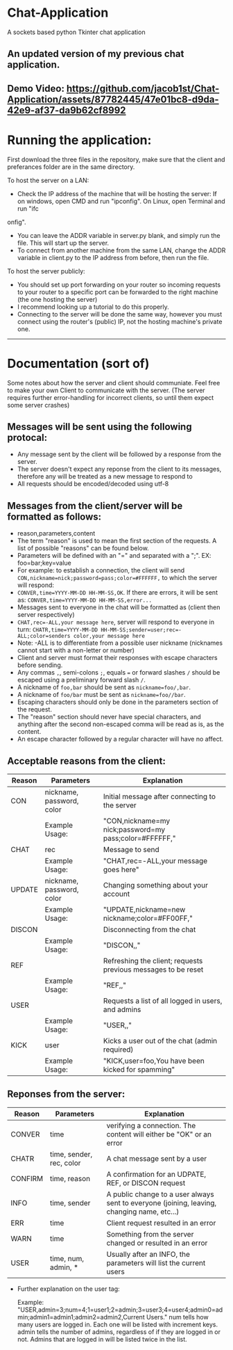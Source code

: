 # Chat-Application
A sockets based python Tkinter chat application

An updated version of my previous chat application.
----
Demo Video:
https://github.com/jacob1st/Chat-Application/assets/87782445/47e01bc8-d9da-42e9-af37-da9b62cf8992
----
# Running the application:
First download the three files in the repository, make sure that the client and preferances folder are in the same directory.

To host the server on a LAN:

  - Check the IP address of the machine that will be hosting the server: If on windows, open CMD and run "ipconfig". On Linux, open Terminal and run "ifc

onfig".
  - You can leave the ADDR variable in server.py blank, and simply run the file. This will start up the server.
  - To connect from another machine from the same LAN, change the ADDR variable in client.py to the IP address from before, then run the file.
  
To host the server publicly:
  - You should set up port forwarding on your router so incoming requests to your router to a specific port can be forwarded to the right machine (the one hosting the server)
  - I recommend looking up a tutorial to do this properly.
  - Connecting to the server will be done the same way, however you must connect using the router's (public) IP, not the hosting machine's private one.

----
# Documentation (sort of)
Some notes about how the server and client should communiate. Feel free to make your own Client to communicate with the server. (The server requires further error-handling for incorrect clients, so until them expect some server crashes)

Messages will be sent using the following protocal:
----
- Any message sent by the client will be followed by a response from the server.
- The server doesn't expect any reponse from the client to its messages, therefore any will be treated as a new message to respond to
- All requests should be encoded/decoded using utf-8
 
Messages from the client/server will be formatted as follows:
----
- reason,parameters,content
- The term "reason" is used to mean the first section of the requests. A list of possible "reasons" can be found below.
- Parameters will be defined with an "=" and separated with a ";". EX: foo=bar;key=value
- For example: to establish a connection, the client will send ```CON,nickname=nick;password=pass;color=#FFFFFF,``` to which the server will respond:
- ```CONVER,time=YYYY-MM-DD HH-MM-SS,OK```. If there are errors, it will be sent as: ```CONVER,time=YYYY-MM-DD HH-MM-SS,error...```
- Messages sent to everyone in the chat will be formatted as (client then server respectively)
- ```CHAT,rec=-ALL,your message here```, server will respond to everyone in turn: ```CHATR,time=YYYY-MM-DD HH-MM-SS;sender=user;rec=-ALL;color=senders color,your message here```
- Note: -ALL is to differentiate from a possible user nickname (nicknames cannot start with a non-letter or number)
- Client and server must format their responses with escape characters before sending.
- Any commas ```,```, semi-colons ```;```, equals ```=``` or forward slashes ```/``` should be escaped using a preliminary forward slash ```/```.
- A nickname of ```foo,bar``` should be sent as ```nickname=foo/,bar```.
- A nickname of ```foo/bar``` must be sent as ```nickname=foo//bar```.
- Escaping characters should only be done in the parameters section of the request. 
- The "reason" section should never have special characters, and anything after the second non-escaped comma will be read as is, as the content.
- An escape character followed by a regular character will have no affect.

 Acceptable reasons from the client:
 ----
 |Reason|Parameters|Explanation|
 |------|----------|-----------|
 |CON|nickname, password, color| Initial message after connecting to the server|
 ||Example Usage: | "CON,nickname=my nick;password=my pass;color=#FFFFFF,"|
 |CHAT|rec|Message to send|
 ||Example Usage: |"CHAT,rec=-ALL,your message goes here"|
 |UPDATE|nickname, password, color|Changing something about your account|
 ||Example Usage: |"UPDATE,nickname=new nickname;color=#FF00FF,"|
 |DISCON||Disconnecting from the chat|
 ||Example Usage: |"DISCON,,"|
 |REF||Refreshing the client; requests previous messages to be reset|
 ||Example Usage: |"REF,,"|
 |USER||Requests a list of all logged in users, and admins|
 ||Example Usage: |"USER,,"|
 |KICK|user|Kicks a user out of the chat (admin required)|
 ||Example Usage: |"KICK,user=foo,You have been kicked for spamming"|
        
Reponses from the server:
----
|Reason|Parameters|Explanation|
|------|----------|-----------|
|CONVER|time|verifying a connection. The content will either be "OK" or an error|
|CHATR|time, sender, rec, color|A chat message sent by a user|
|CONFIRM|time, reason|A confirmation for an UDPATE, REF, or DISCON request|
|INFO|time, sender|A public change to a user always sent to everyone (joining, leaving, changing name, etc...)|
|ERR|time|Client request resulted in an error|
|WARN|time|Something from the server changed or resulted in an error|
|USER|time, num, admin, *| Usually after an INFO, the parameters will list the current users|
- Further explanation on the user tag:
 
     Example: "USER,admin=3;num=4;1=user1;2=admin;3=user3;4=user4;admin0=admin;admin1=admin1;admin2=admin2,Current Users."
     num tells how many users are logged in. Each one will be listed with increment keys.
     admin tells the number of admins, regardless of if they are logged in or not. Admins that are logged in will be listed twice in the list.

  
